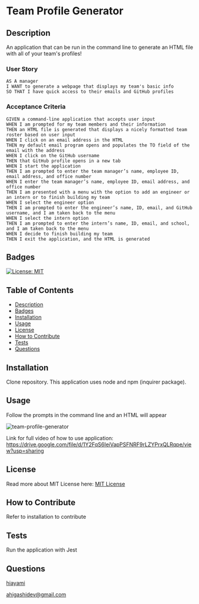 # Team Profile Generator
## Description
An application that can be run in the command line to generate an HTML file with all of your team's profiles! 
### User Story
```
AS A manager
I WANT to generate a webpage that displays my team's basic info
SO THAT I have quick access to their emails and GitHub profiles
```
### Acceptance Criteria
```
GIVEN a command-line application that accepts user input
WHEN I am prompted for my team members and their information
THEN an HTML file is generated that displays a nicely formatted team roster based on user input
WHEN I click on an email address in the HTML
THEN my default email program opens and populates the TO field of the email with the address
WHEN I click on the GitHub username
THEN that GitHub profile opens in a new tab
WHEN I start the application
THEN I am prompted to enter the team manager’s name, employee ID, email address, and office number
WHEN I enter the team manager’s name, employee ID, email address, and office number
THEN I am presented with a menu with the option to add an engineer or an intern or to finish building my team
WHEN I select the engineer option
THEN I am prompted to enter the engineer’s name, ID, email, and GitHub username, and I am taken back to the menu
WHEN I select the intern option
THEN I am prompted to enter the intern’s name, ID, email, and school, and I am taken back to the menu
WHEN I decide to finish building my team
THEN I exit the application, and the HTML is generated
```
## Badges
[![License: MIT](https://img.shields.io/badge/License-MIT-yellow.svg)](https://opensource.org/licenses/MIT)
## Table of Contents
* [Description](#description)
* [Badges](#badges)
* [Installation](#installation)
* [Usage](#usage)
* [License](#license)
* [How to Contribute](#how-to-contribute)
* [Tests](#tests)
* [Questions](#questions)
## Installation
Clone repository. This application uses node and npm (inquirer package).
## Usage
Follow the prompts in the command line and an HTML will appear

![team-profile-generator](https://user-images.githubusercontent.com/98536530/166125082-8a22b28f-0151-41b9-9842-5c2ea70fa572.gif)

Link for full video of how to use application: https://drive.google.com/file/d/1Y2FqS6IeiVapPSFNRF9rLZYPrxQLRqpe/view?usp=sharing
## License
Read more about MIT License here: [MIT License](https://opensource.org/licenses/MIT)
## How to Contribute
Refer to installation to contribute
## Tests
Run the application with Jest
## Questions
[hiayami](https://github.com/hiayami)

[ahigashidev@gmail.com](mailto:ahigashidev@gmail.com)
